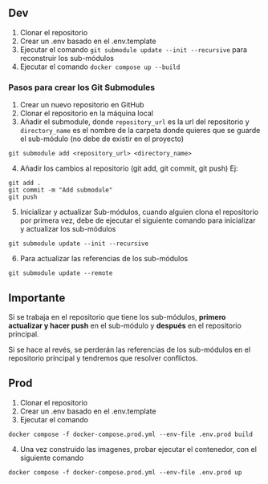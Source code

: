 <!-- @format -->

## Dev

1. Clonar el repositorio
2. Crear un .env basado en el .env.template
3. Ejecutar el comando `git submodule update --init --recursive` para reconstruir los sub-módulos
4. Ejecutar el comando `docker compose up --build`

### Pasos para crear los Git Submodules

1. Crear un nuevo repositorio en GitHub
2. Clonar el repositorio en la máquina local
3. Añadir el submodule, donde `repository_url` es la url del repositorio y `directory_name` es el nombre de la carpeta donde quieres que se guarde el sub-módulo (no debe de existir en el proyecto)

```
git submodule add <repository_url> <directory_name>
```

4. Añadir los cambios al repositorio (git add, git commit, git push)
   Ej:

```
git add .
git commit -m "Add submodule"
git push
```

5. Inicializar y actualizar Sub-módulos, cuando alguien clona el repositorio por primera vez, debe de ejecutar el siguiente comando para inicializar y actualizar los sub-módulos

```
git submodule update --init --recursive
```

6. Para actualizar las referencias de los sub-módulos

```
git submodule update --remote
```

## Importante

Si se trabaja en el repositorio que tiene los sub-módulos, **primero actualizar y hacer push** en el sub-módulo y **después** en el repositorio principal.

Si se hace al revés, se perderán las referencias de los sub-módulos en el repositorio principal y tendremos que resolver conflictos.

## Prod

1. Clonar el repositorio
2. Crear un .env basado en el .env.template
3. Ejecutar el comando

```
docker compose -f docker-compose.prod.yml --env-file .env.prod build
```

4. Una vez construido las imagenes, probar ejecutar el contenedor, con el siguiente comando

```
docker compose -f docker-compose.prod.yml --env-file .env.prod up
```
